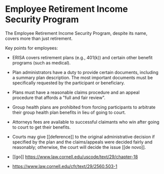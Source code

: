 # Employee Retirement Income Security Program

The Employee Retirement Income Security Program, despite its name, covers more than just retirement.

Key points for employees:

- ERISA covers retirement plans (e.g., 401(k)) and certain other benefit programs (such as medical).
- Plan administrators have a duty to provide certain documents, including a summary plan description.  The most important documents must be specifically requested by the participant or beneficiary.
- Plans must have a reasonable claims procedure and an appeal procedure that affords a "full and fair review".
- Group health plans are prohibited from forcing participants to arbitrate their group health plan benefits in lieu of going to court.
- Attorneys fees are available to successful claimants who win after going to court to get their benefits.
- Courts may give [[deference]] to the original administrative decision if specified by the plan and the claims/appeals were decided fairly and reasonably; otherwise, the court will decide the issue [[de novo]].

- [[go]] https://www.law.cornell.edu/uscode/text/29/chapter-18
- https://www.law.cornell.edu/cfr/text/29/2560.503-1
